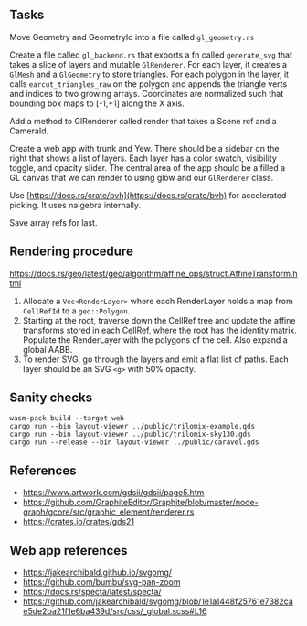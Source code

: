 ## Tasks

Move Geometry and GeometryId into a file called `gl_geometry.rs`

Create a file called `gl_backend.rs` that exports a fn called `generate_svg` that
takes a slice of layers and mutable `GlRenderer`. For each layer, it creates
a `GlMesh` and a `GlGeometry` to store triangles. For each polygon in the layer,
it calls `earcut_triangles_raw` on the polygon and appends the triangle verts
and indices to two growing arrays.  Coordinates are normalized such that bounding
box maps to [-1,+1] along the X axis.

Add a method to GlRenderer called render that takes a Scene ref and a CameraId.

Create a web app with trunk and Yew. There should be a sidebar on the right that
shows a list of layers. Each layer has a color swatch, visibility toggle,
and opacity slider. The central area of the app should be a filled a GL canvas
that we can render to using glow and our `GlRenderer` class.

Use [https://docs.rs/crate/bvh](https://docs.rs/crate/bvh) for accelerated
picking. It uses nalgebra internally.

Save array refs for last.

## Rendering procedure

https://docs.rs/geo/latest/geo/algorithm/affine_ops/struct.AffineTransform.html

1. Allocate a `Vec<RenderLayer>` where each RenderLayer holds a map from
   `CellRefId` to a `geo::Polygon`.
2. Starting at the root, traverse down the CellRef tree and update the affine
   transforms stored in each CellRef, where the root has the identity matrix.
   Populate the RenderLayer with the polygons of the cell. Also expand a global
   AABB.
3. To render SVG, go through the layers and emit a flat list of paths.
   Each layer should be an SVG `<g>` with 50% opacity.

## Sanity checks

```
wasm-pack build --target web
cargo run --bin layout-viewer ../public/trilomix-example.gds
cargo run --bin layout-viewer ../public/trilomix-sky130.gds
cargo run --release --bin layout-viewer ../public/caravel.gds
```

## References

- https://www.artwork.com/gdsii/gdsii/page5.htm
- https://github.com/GraphiteEditor/Graphite/blob/master/node-graph/gcore/src/graphic_element/renderer.rs
- https://crates.io/crates/gds21

## Web app references

- https://jakearchibald.github.io/svgomg/
- https://github.com/bumbu/svg-pan-zoom
- https://docs.rs/specta/latest/specta/
- https://github.com/jakearchibald/svgomg/blob/1e1a1448f25761e7382cae5de2ba21f1e6ba439d/src/css/_global.scss#L16

